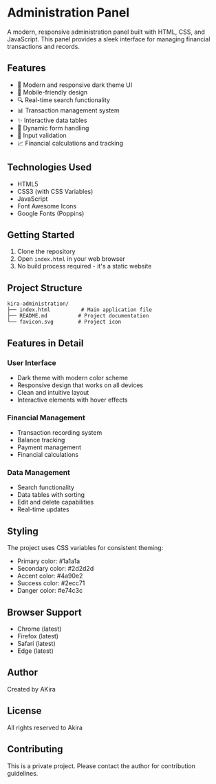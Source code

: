 # Administration Panel

A modern, responsive administration panel built with HTML, CSS, and JavaScript. This panel provides a sleek interface for managing financial transactions and records.

## Features

- 🎨 Modern and responsive dark theme UI
- 📱 Mobile-friendly design
- 🔍 Real-time search functionality
- 📊 Transaction management system
- ✨ Interactive data tables
- 🔄 Dynamic form handling
- 🎯 Input validation
- 📈 Financial calculations and tracking

## Technologies Used

- HTML5
- CSS3 (with CSS Variables)
- JavaScript
- Font Awesome Icons
- Google Fonts (Poppins)

## Getting Started

1. Clone the repository
2. Open `index.html` in your web browser
3. No build process required - it's a static website

## Project Structure

```
kira-administration/
├── index.html          # Main application file
├── README.md          # Project documentation
└── favicon.svg        # Project icon 
```

## Features in Detail

### User Interface
- Dark theme with modern color scheme
- Responsive design that works on all devices
- Clean and intuitive layout
- Interactive elements with hover effects

### Financial Management
- Transaction recording system
- Balance tracking
- Payment management
- Financial calculations

### Data Management
- Search functionality
- Data tables with sorting
- Edit and delete capabilities
- Real-time updates

## Styling

The project uses CSS variables for consistent theming:
- Primary color: #1a1a1a
- Secondary color: #2d2d2d
- Accent color: #4a90e2
- Success color: #2ecc71
- Danger color: #e74c3c

## Browser Support

- Chrome (latest)
- Firefox (latest)
- Safari (latest)
- Edge (latest)

## Author

Created by AKira

## License

All rights reserved to Akira

## Contributing

This is a private project. Please contact the author for contribution guidelines. 
